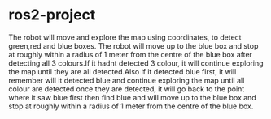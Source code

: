 # ros2-project
The robot will move and explore the map using coordinates, to detect green,red and blue boxes. The robot will move up to the blue box and stop at roughly within a radius of 1 meter from the centre of the blue box after detecting all 3 colours.If it hadnt detected 3 colour, it will continue exploring the map until they are all detected.Also if it detected blue first, it will remember will it detected blue and continue exploring the map until all colour are detected once they are detected, it
will go back to the point where it saw blue first then find blue and will move up to the blue box and stop at roughly within a radius of 1 meter from the centre of the blue box.
